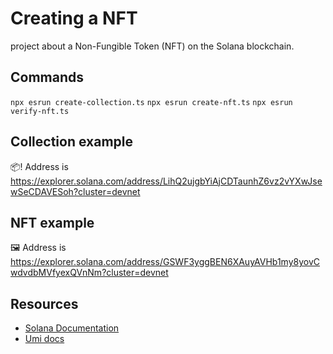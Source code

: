 # Creating a NFT

project about a Non-Fungible Token (NFT) on the Solana blockchain.

## Commands
`npx esrun create-collection.ts`
`npx esrun create-nft.ts`
`npx esrun verify-nft.ts`

## Collection example
📦! Address is https://explorer.solana.com/address/LihQ2ujgbYiAjCDTaunhZ6vz2vYXwJsewSeCDAVESoh?cluster=devnet

## NFT example
🖼️ Address is https://explorer.solana.com/address/GSWF3yggBEN6XAuyAVHb1my8yovCwdvdbMVfyexQVnNm?cluster=devnet

## Resources

- [Solana Documentation](https://solana.com/docs)
- [Umi docs](https://developers.metaplex.com/umi/getting-started)